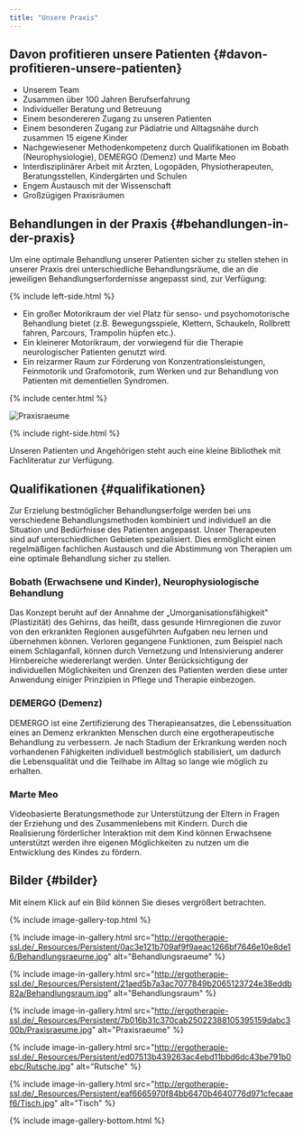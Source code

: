 ```yaml
---
title: "Unsere Praxis"
---
```


## Davon profitieren unsere Patienten {#davon-profitieren-unsere-patienten}

- Unserem Team
- Zusammen über 100 Jahren Berufserfahrung
- Individueller Beratung und Betreuung
- Einem besondereren Zugang zu unseren Patienten
- Einem besonderen Zugang zur Pädiatrie und Alltagsnähe durch zusammen 15 eigene Kinder
- Nachgewiesener Methodenkompetenz durch Qualifikationen im Bobath (Neurophysiologie), DEMERGO (Demenz) und Marte Meo
- Interdisziplinärer Arbeit mit Ärzten, Logopäden, Physiotherapeuten, Beratungsstellen, Kindergärten und Schulen
- Engem Austausch mit der Wissenschaft
- Großzügigen Praxisräumen

## Behandlungen in der Praxis {#behandlungen-in-der-praxis}

Um eine optimale Behandlung unserer Patienten sicher zu stellen stehen in unserer Praxis drei unterschiedliche Behandlungsräume, die an die jeweiligen Behandlungserfordernisse angepasst sind, zur Verfügung:

{% include left-side.html %}

- Ein großer Motorikraum der viel Platz für senso- und psychomotorische Behandlung bietet (z.B. Bewegungsspiele, Klettern, Schaukeln, Rollbrett fahren, Parcours, Trampolin hüpfen etc.).
- Ein kleinerer Motorikraum, der vorwiegend für die Therapie neurologischer Patienten genutzt wird.
- Ein reizarmer Raum zur Förderung von Konzentrationsleistungen, Feinmotorik und Grafomotorik, zum Werken und zur Behandlung von Patienten mit dementiellen Syndromen.

{% include center.html %}

![Praxisraeume](http://ergotherapie-ssl.de/_Resources/Persistent/c061e8c90199f364a696db521fe3daa5838f6499/Praxisraeume-1140x855.jpg)

{% include right-side.html %}

Unseren Patienten und Angehörigen steht auch eine kleine Bibliothek mit Fachliteratur zur Verfügung.

## Qualifikationen {#qualifikationen}

Zur Erzielung bestmöglicher Behandlungserfolge werden bei uns verschiedene Behandlungsmethoden kombiniert und individuell an die Situation und Bedürfnisse des Patienten angepasst. Unser Therapeuten sind auf unterschiedlichen Gebieten spezialisiert. Dies ermöglicht einen regelmäßigen fachlichen Austausch und die Abstimmung von Therapien um eine optimale Behandlung sicher zu stellen.

### Bobath (Erwachsene und Kinder), Neurophysiologische Behandlung

Das Konzept beruht auf der Annahme der „Umorganisationsfähigkeit" (Plastizität) des Gehirns, das heißt, dass gesunde Hirnregionen die zuvor von den erkrankten Regionen ausgeführten Aufgaben neu lernen und übernehmen können. Verloren gegangene Funktionen, zum Beispiel nach einem Schlaganfall, können durch Vernetzung und Intensivierung anderer Hirnbereiche wiedererlangt werden. Unter Berücksichtigung der individuellen Möglichkeiten und Grenzen des Patienten werden diese unter Anwendung einiger Prinzipien in Pflege und Therapie einbezogen.

### DEMERGO (Demenz)

DEMERGO ist eine Zertifizierung des Therapieansatzes, die Lebenssituation eines an Demenz erkrankten Menschen durch eine ergotherapeutische Behandlung zu verbessern. Je nach Stadium der Erkrankung werden noch vorhandenen Fähigkeiten individuell bestmöglich stabilisiert, um dadurch die Lebensqualität und die Teilhabe im Alltag so lange wie möglich zu erhalten.

### Marte Meo

Videobasierte Beratungsmethode zur Unterstützung der Eltern in Fragen der Erziehung und des Zusammenlebens mit Kindern. Durch die Realisierung förderlicher Interaktion mit dem Kind können Erwachsene unterstützt werden ihre eigenen Möglichkeiten zu nutzen um die Entwicklung des Kindes zu fördern.

## Bilder {#bilder}

Mit einem Klick auf ein Bild können Sie dieses vergrößert betrachten.

{% include image-gallery-top.html %}

{% include image-in-gallery.html src="http://ergotherapie-ssl.de/_Resources/Persistent/0ac3e121b709af9f9aeac1266bf7646e10e8de16/Behandlungsraeume.jpg" alt="Behandlungsraeume" %}

{% include image-in-gallery.html src="http://ergotherapie-ssl.de/_Resources/Persistent/21aed5b7a3ac7077849b2065123724e38eddb82a/Behandlungsraum.jpg" alt="Behandlungsraum" %}

{% include image-in-gallery.html src="http://ergotherapie-ssl.de/_Resources/Persistent/7b016b31c370cab25022388105395159dabc300b/Praxisraeume.jpg" alt="Praxisraeume" %}

{% include image-in-gallery.html src="http://ergotherapie-ssl.de/_Resources/Persistent/ed07513b439263ac4ebd11bbd6dc43be791b0ebc/Rutsche.jpg" alt="Rutsche" %}

{% include image-in-gallery.html src="http://ergotherapie-ssl.de/_Resources/Persistent/eaf6665970f84bb6470b4640776d971cfecaaef6/Tisch.jpg" alt="Tisch" %}

{% include image-gallery-bottom.html %}
